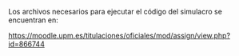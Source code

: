 Los archivos necesarios para ejecutar el código del simulacro se encuentran en:

https://moodle.upm.es/titulaciones/oficiales/mod/assign/view.php?id=866744
